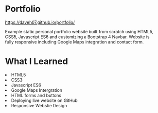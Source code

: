 # Portfolio
https://daveh07.github.io/portfolio/

Example static personal portfolio website built from scratch using HTML5, CSS5, Javascript ES6 and customizing a Bootstrap 4 Navbar.
Website is fully responsive including Google Maps integration and contact form.

# What I Learned
<li>HTML5</li>
<li>CSS3</li>
<li>Javascript ES6</li>
<li>Google Maps Intergration</li>
<li>HTML forms and buttons</li>
<li>Deploying live website on GitHub</li>
<li>Responsive Webstie Design</li>
